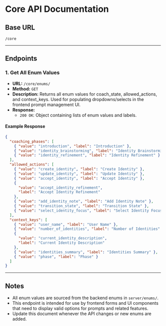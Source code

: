 # Core API Documentation

## Base URL

`/core`

---

## Endpoints

### 1. Get All Enum Values

- **URL:** `/core/enums/`
- **Method:** `GET`
- **Description:** Returns all enum values for coach_state, allowed_actions, and context_keys. Used for populating dropdowns/selects in the frontend prompt management UI.
- **Response:**
  - `200 OK`: Object containing lists of enum values and labels.

#### Example Response

```json
{
  "coaching_phases": [
    { "value": "introduction", "label": "Introduction" },
    { "value": "identity_brainstorming", "label": "Identity Brainstorming" },
    { "value": "identity_refinement", "label": "Identity Refinement" }
  ],
  "allowed_actions": [
    { "value": "create_identity", "label": "Create Identity" },
    { "value": "update_identity", "label": "Update Identity" },
    { "value": "accept_identity", "label": "Accept Identity" },
    {
      "value": "accept_identity_refinement",
      "label": "Accept Identity Refinement"
    },
    { "value": "add_identity_note", "label": "Add Identity Note" },
    { "value": "transition_state", "label": "Transition State" },
    { "value": "select_identity_focus", "label": "Select Identity Focus" }
  ],
  "context_keys": [
    { "value": "user_name", "label": "User Name" },
    { "value": "number_of_identities", "label": "Number of Identities" },
    {
      "value": "current_identity_description",
      "label": "Current Identity Description"
    },
    { "value": "identities_summary", "label": "Identities Summary" },
    { "value": "phase", "label": "Phase" }
  ]
}
```

---

## Notes

- All enum values are sourced from the backend enums in `server/enums/`.
- This endpoint is intended for use by frontend forms and UI components that need to display valid options for prompts and related features.
- Update this document whenever the API changes or new enums are added.
